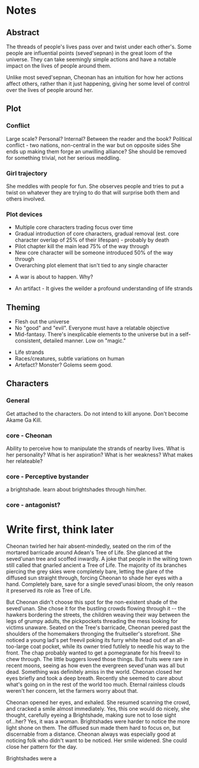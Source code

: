 # Notes
## Abstract
The threads of people's lives pass over and twist under each other's. Some people are influential points (seved'sepnan) in the great loom of the universe. They can take seemingly simple actions and have a notable impact on the lives of people around them. 

Unlike most seved'sepnan, Cheonan has an intuition for how her actions affect others, rather than it just happening, giving her some level of control over the lives of people around her.

## Plot
### Conflict
Large scale? Personal? Internal? Between the reader and the book?
Political conflict - two nations, non-central in the war but on opposite sides
She ends up making them forge an unwilling alliance?
She should be removed for something trivial, not her serious meddling.

### Girl trajectory
She meddles with people for fun. She observes people and tries to put a twist on whatever they are trying to do that will surprise both them and others involved.


### Plot devices
* Multiple core characters trading focus over time
* Gradual introduction of core characters, gradual removal (est. core character overlap of 25% of their lifespan) - probably by death
* Pilot chapter kill the main lead 75% of the way through
* New core character will be someone introduced 50% of the way through
* Overarching plot element that isn't tied to any single character
 - A war is about to happen. Why?
* An artifact - It gives the weilder a profound understanding of life strands

## Theming
* Flesh out the universe
* No "good" and "evil". Everyone must have a relatable objective
* Mid-fantasy. There's inexplicable elements to the universe but in a self-consistent, detailed manner. Low on "magic."
- Life strands
- Races/creatures, subtle variations on human
- Artefact? Monster? Golems seem good.

## Characters
### General
Get attached to the characters. 
Do not intend to kill anyone. Don't become Akame Ga Kill.

### core - Cheonan
Ability to perceive how to manipulate the strands of nearby lives.
What is her personality? 
What is her aspiration? 
What is her weakness?
What makes her relateable?

### core - Perceptive bystander
a brightshade. learn about brightshades through him/her.

### core - antagonist?


# Write first, think later

Cheonan twirled her hair absent-mindedly, seated on the rim of the mortared barricade around Adean's Tree of Life. She glanced at the seved'unan tree and scoffed inwardly. A joke that people in the wilting town still called that gnarled ancient a Tree of Life. The majority of its branches piercing the grey skies were completely bare, letting the glare of the diffused sun straight through, forcing Cheonan to shade her eyes with a hand. Completely bare, save for a single seved'unasi bloom, the only reason it preserved its role as Tree of Life.

But Cheonan didn't choose this spot for the non-existent shade of the seved'unan. She chose it for the bustling crowds flowing through it -- the hawkers bordering the streets, the children weaving their way between the legs of grumpy adults, the pickpockets threading the mess looking for victims unaware. Seated on the Tree's barricade, Cheonan peered past the shoulders of the homemakers thronging the fruitseller's storefront. She noticed a young lad's pet freevil poking its furry white head out of an all-too-large coat pocket, while its owner tried futilely to needle his way to the front. The chap probably wanted to get a pomegranate for his freevil to chew through. The little buggers loved those things. But fruits were rare in recent moons, seeing as how even the evergreen seved'unan was all but dead. Something was definitely amiss in the world. Cheonan closed her eyes briefly and took a deep breath. Recently she seemed to care about what's going on in the rest of the world too much. Eternal rainless clouds weren't her concern, let the farmers worry about that.

Cheonan opened her eyes, and exhaled. She resumed scanning the crowd, and cracked a smile almost immediately. Yes, this one would do nicely, she thought, carefully eyeing a Brightshade, making sure not to lose sight of...her? Yes, it was a woman. Brightshades were harder to notice the more light shone on them. The diffused sun made them hard to focus on, but discernable from a distance. Cheonan always was especially good at noticing folk who didn't want to be noticed. Her smile widened. She could close her pattern for the day.

Brightshades were a 








